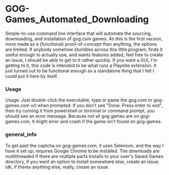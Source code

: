 # GOG-Games_Automated_Downloading
Simple-to-use command line interface that will automate the sourcing, downloading, and installation of gog.com games. As this is the first version, more made as a (functional) proof-of-concept than anything, the options are limited. 
If anybody somehow stumbles across this little program, finds it useful enough to actually use, and wants features added, feel free to create an issue, I should be able to get to it rather quickly.
If you want a GUI, I'm getting to it, this code is intended to be what runs a Playnite extension. It just turned out to be functional enough as a standalone thing that I felt I could put it here by itself.

### Usage
Usage: Just double-click the executable, type or paste the gog.com or gog-games.com url when prompted. If you don't see "Done. Press enter to exit", then try running it from powershell or terminal or command prompt, you should see an error message.
Because not all gog games are on gog-games.com, it might error and crash if the game isn't found on gog-games. 

### general_info
To get past the captcha on gog-games.com, it uses Selenium, and the way I have it set up, requires Google Chrome to be installed.
The downloads are multithreaded if there are multiple parts
Installs to your user's Saved Games directory, if you want an option to install somewhere else, create an issue.
idk, if theres anything else, really, create an issue.
